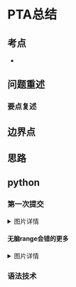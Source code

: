 # PTA总结
## 考点
+ 


## 问题重述

### 要点复述

## 边界点

## 思路

## python
### 第一次提交

<details><summary>图片详情</summary><img src="https://raw.githubusercontent.com/ednow/cloudimg/main/githubio/20210830083550.png" alt="找不到图片(Image not found)" onerror="this.onerror=null;this.src='https://gitee.com/ednow/cloudimg/raw/main/githubio/20210830083550.png';" /></details>

#### 无脑range会错的更多
<details><summary>图片详情</summary><img src="https://raw.githubusercontent.com/ednow/cloudimg/main/githubio/20210830084024.png" alt="找不到图片(Image not found)" onerror="this.onerror=null;this.src='https://gitee.com/ednow/cloudimg/raw/main/githubio/20210830084024.png';" /></details>


### 语法技术